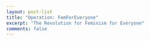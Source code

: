 ```yaml
---
layout: post-list
title: "Operation: FemForEveryone"
excerpt: "The Revolution for Feminism for Everyone"
comments: false
---
```

